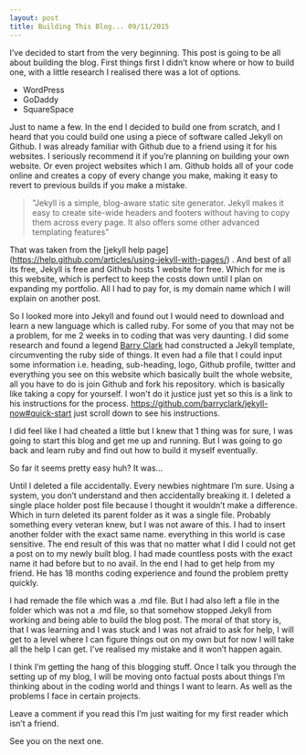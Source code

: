 ```yaml
---
layout: post
title: Building This Blog... 09/11/2015
---
```


I’ve decided to start from the very beginning. This post is going to be all about building the blog. First things first I didn’t know where or how to build one, with a little research I realised there was a lot of options.

* WordPress
* GoDaddy
* SquareSpace

Just to name a few. In the end I decided to build one from scratch, and I heard that you could build one using a piece of software called Jekyll on Github. I was already familiar with Github due to a friend using it for his websites. I seriously recommend it if you’re planning on building your own website. Or even project websites which I am. Github holds all of your code online and creates a copy of every change you make, making it easy to revert to previous builds if you make a mistake.

 > "Jekyll is a simple, blog-aware static site generator. Jekyll makes it easy to create site-wide headers and footers without having to copy them across every page. It also offers some other advanced templating features” 

That was taken from the [jekyll help page] (https://help.github.com/articles/using-jekyll-with-pages/) . And best of all its free, Jekyll is free and Github hosts 1 website for free. Which for me is this website, which is perfect to keep the costs down until I plan on expanding my portfolio. All I had to pay for, is my domain name which I will explain on another post.

So I looked more into Jekyll and found out I would need to download and learn a new language which is called ruby. For some of you that may not be a problem, for me 2 weeks in to coding that was very daunting. 
I did some research and found a legend [Barry Clark](https://github.com/barryclark/jekyll-now) had constructed a Jekyll template, circumventing the ruby side of things. It even had a file that I could input some information  i.e. heading, sub-heading, logo, Github profile, twitter and everything you see on this website which basically built the whole website, all you have to do is join Github and fork his repository. which is basically like taking a copy for yourself. I won't do it justice just yet so this is a link to his instructions for the process. https://github.com/barryclark/jekyll-now#quick-start just scroll down to see his instructions.

I did feel like I had cheated a little but I knew that 1 thing was for sure, I was going to start this blog and get me up and running. But I was going to go back and learn ruby and find out how to build it myself eventually.

So far it seems pretty easy huh? It was… 

Until I deleted a file accidentally. Every newbies nightmare I’m sure. Using a system, you don’t understand and then accidentally breaking it. I deleted a single  place holder post file because I thought it wouldn’t make a difference. Which in turn deleted its parent folder as it was a single file. Probably something every veteran knew, but I was not aware of this.  I had to insert another folder with the exact same name. everything in this world is case sensitive. The end result of this was that no matter what I did I could not get a post on to my newly built blog. I had made countless posts with the exact name it had before but to no avail. In the end I had to get help from my friend. He has 18 months coding experience and found the problem pretty quickly.

I had remade the file which was a .md file. But I had also left a file in the folder which was not a .md file, so that somehow stopped Jekyll from working and being able to build the blog post. The moral of that story is, that I was learning and I was stuck and I was not afraid to ask for help, I will get to a level where I can figure things out on my own but for now I will take all the help I can get. I’ve realised my mistake and it won’t happen again.

 I think I’m getting the hang of this blogging stuff. Once I talk you through the setting up of my blog, I will be moving onto factual posts about things I’m thinking about in the coding world and things I want to learn. As well as the problems I face in certain projects.

Leave a comment if you read this I’m just waiting for my first reader which isn’t a friend. 

See you on the next one. 








